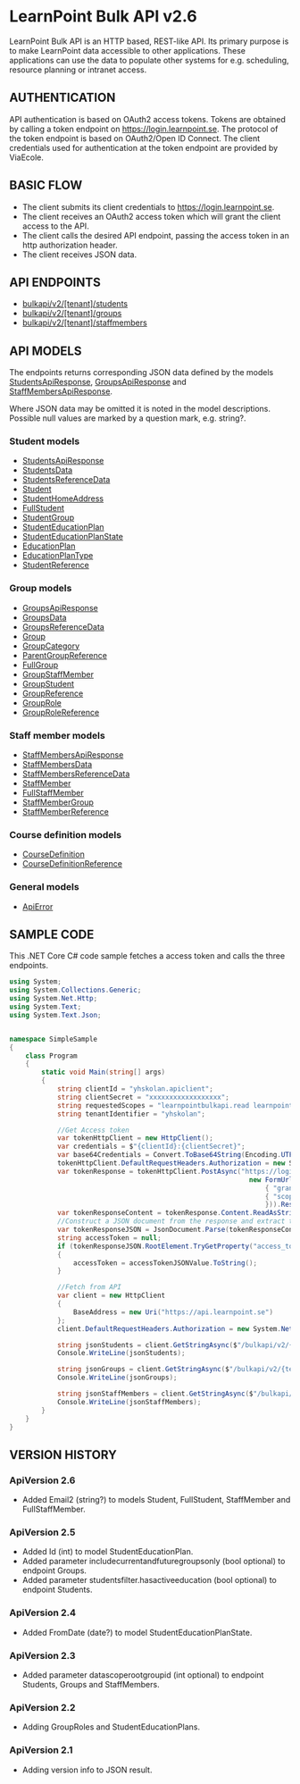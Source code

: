 LearnPoint Bulk API v2.6
======================

LearnPoint Bulk API is an HTTP based, REST-like API. Its primary purpose is to make LearnPoint data accessible to other applications. These applications can use the data to populate other systems for e.g. scheduling, resource planning or intranet access.

AUTHENTICATION
--------------

API authentication is based on OAuth2 access tokens. Tokens are obtained by calling a token endpoint on https://login.learnpoint.se. The protocol of the token endpoint is based on OAuth2/Open ID Connect. The client credentials used for authentication at the token endpoint are provided by ViaEcole. 

BASIC FLOW
----------

* The client submits its client credentials to https://login.learnpoint.se.         
* The client receives an OAuth2 access token which will grant the client access to the API.
* The client calls the desired API endpoint, passing the access token in an http authorization header.
* The client receives JSON data.

API ENDPOINTS
-------------

* [bulkapi/v2/[tenant]/students](endpoints/students.md) 
* [bulkapi/v2/[tenant]/groups](endpoints/groups.md) 
* [bulkapi/v2/[tenant]/staffmembers](endpoints/staffmembers.md) 

API MODELS
----------

The endpoints returns corresponding JSON data defined by the models [StudentsApiResponse](models.md#StudentsApiResponse), [GroupsApiResponse](models.md#GroupsApiResponse) and [StaffMembersApiResponse](models.md#StaffMembersApiResponse).

Where JSON data may be omitted it is noted in the model descriptions. Possible null values are marked by a question mark, e.g. string?.

### Student models

* [StudentsApiResponse](models.md#StudentsApiResponse)
* [StudentsData](models.md#StudentsData)
* [StudentsReferenceData](models.md#StudentsReferenceData)
* [Student](models.md#Student)
* [StudentHomeAddress](models.md#StudentHomeAddress)
* [FullStudent](models.md#FullStudent)
* [StudentGroup](models.md#StudentGroup)
* [StudentEducationPlan](models.md#StudentEducationPlan)
* [StudentEducationPlanState](models.md#StudentEducationPlanState)
* [EducationPlan](models.md#EducationPlan)
* [EducationPlanType](models.md#EducationPlanType)
* [StudentReference](models.md#StudentReference)

### Group models

* [GroupsApiResponse](models.md#GroupsApiResponse)
* [GroupsData](models.md#GroupsData)
* [GroupsReferenceData](models.md#GroupsReferenceData)
* [Group](models.md#Group)
* [GroupCategory](models.md#GroupCategory)
* [ParentGroupReference](models.md#ParentGroupReference)
* [FullGroup](models.md#FullGroup)
* [GroupStaffMember](models.md#GroupStaffMember)
* [GroupStudent](models.md#GroupStudent)
* [GroupReference](models.md#GroupReference)
* [GroupRole](models.md#GroupRole)
* [GroupRoleReference](models.md#GroupRoleReference)

### Staff member models

* [StaffMembersApiResponse](models.md#StaffMembersApiResponse)
* [StaffMembersData](models.md#StaffMembersData)
* [StaffMembersReferenceData](models.md#StaffMembersReferenceData)
* [StaffMember](models.md#StaffMember)
* [FullStaffMember](models.md#FullStaffMember)
* [StaffMemberGroup](models.md#StaffMemberGroup)
* [StaffMemberReference](models.md#StaffMemberReference)

### Course definition models

* [CourseDefinition](models.md#CourseDefinition)
* [CourseDefinitionReference](models.md#CourseDefinitionReference)

### General models
* [ApiError](models.md#ApiError)

SAMPLE CODE
-----------

This .NET Core C# code sample fetches a access token and calls the three endpoints.

```C#
using System;
using System.Collections.Generic;
using System.Net.Http;
using System.Text;
using System.Text.Json;


namespace SimpleSample
{
    class Program
    {
        static void Main(string[] args)
        {
            string clientId = "yhskolan.apiclient";
            string clientSecret = "xxxxxxxxxxxxxxxxxx";
            string requestedScopes = "learnpointbulkapi.read learnpointbulkapi.mobilephone.read learnpointbulkapi.homeaddress.read";
            string tenantIdentifier = "yhskolan";

            //Get Access token
            var tokenHttpClient = new HttpClient();
            var credentials = $"{clientId}:{clientSecret}";
            var base64Credentials = Convert.ToBase64String(Encoding.UTF8.GetBytes(credentials));
            tokenHttpClient.DefaultRequestHeaders.Authorization = new System.Net.Http.Headers.AuthenticationHeaderValue("Basic", base64Credentials);
            var tokenResponse = tokenHttpClient.PostAsync("https://login.learnpoint.se/connect/token",
                                                            new FormUrlEncodedContent(new Dictionary<string, string>{
                                                                { "grant_type", "client_credentials" },
                                                                { "scope", requestedScopes }
                                                                })).Result;
            var tokenResponseContent = tokenResponse.Content.ReadAsStringAsync().Result;
            //Construct a JSON document from the response and extract the AccessToken
            var tokenResponseJSON = JsonDocument.Parse(tokenResponseContent);
            string accessToken = null;
            if (tokenResponseJSON.RootElement.TryGetProperty("access_token", out JsonElement accessTokenJSONValue))
            {
                accessToken = accessTokenJSONValue.ToString();
            }

            //Fetch from API
            var client = new HttpClient
            {
                BaseAddress = new Uri("https://api.learnpoint.se")
            };
            client.DefaultRequestHeaders.Authorization = new System.Net.Http.Headers.AuthenticationHeaderValue("Bearer", accessToken);

            string jsonStudents = client.GetStringAsync($"/bulkapi/v2/{tenantIdentifier}/students").Result;
            Console.WriteLine(jsonStudents);

            string jsonGroups = client.GetStringAsync($"/bulkapi/v2/{tenantIdentifier}/groups").Result;
            Console.WriteLine(jsonGroups);

            string jsonStaffMembers = client.GetStringAsync($"/bulkapi/v2/{tenantIdentifier}/staffmembers").Result;
            Console.WriteLine(jsonStaffMembers);
        }
    }
}
```

VERSION HISTORY
---------------

### ApiVersion 2.6

* Added Email2 (string?) to models Student, FullStudent, StaffMember and FullStaffMember.

### ApiVersion 2.5

* Added Id (int) to model StudentEducationPlan.
* Added parameter includecurrentandfuturegroupsonly (bool optional) to endpoint Groups.
* Added parameter studentsfilter.hasactiveeducation (bool optional) to endpoint Students.

### ApiVersion 2.4

* Added FromDate (date?) to model StudentEducationPlanState.

### ApiVersion 2.3

* Added parameter datascoperootgroupid (int optional) to endpoint Students, Groups and StaffMembers.

### ApiVersion 2.2

* Adding GroupRoles and StudentEducationPlans.

### ApiVersion 2.1

* Adding version info to JSON result.
